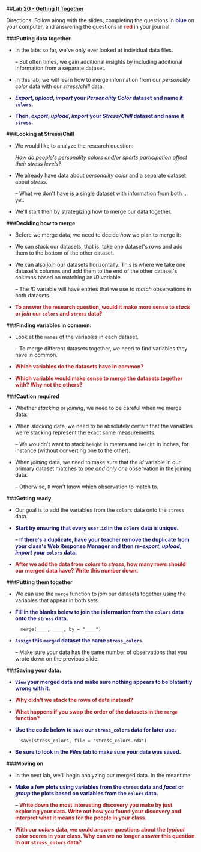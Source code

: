 ##**<u>Lab 2G - Getting It Together</u>**

Directions: Follow along with the slides, completing the questions in <span style="color:midnightblue;">**blue**</span> on your computer, and answering the questions in <span style="color:firebrick;">**red**</span> in your journal.

###**Putting data together**
* In the labs so far, we've only ever looked at individual data files.

    – But often times, we gain additional insights by including additional information from a separate dataset.

* In this lab, we will learn how to merge information from our *personality color* data with our
*stress/chill* data.

* <span style="color:midnightblue;">***Export*, *upload*, *import* your *Personality Color* dataset and name it ```colors```.**</span>

* <span style="color:midnightblue;">**Then, *export*, *upload*, *import* your *Stress/Chill* dataset and name it ```stress```.**</span>

###**Looking at Stress/Chill**
* We would like to analyze the research question:

    *How do people's personality colors and/or sports participation affect their stress levels?*

* We already have data about *personality color* and a separate dataset about *stress*.

    – What we don't have is a single dataset with information from both ... yet.

* We'll start then by strategizing how to merge our data together.

###**Deciding how to merge**
* Before we merge data, we need to decide *how* we plan to merge it:

* We can *stack* our datasets, that is, take one dataset's rows and add them to the bottom of the
other dataset.

* We can also *join* our datasets horizontally. This is where we take one dataset's columns and
add them to the end of the other dataset's columns based on matching an *ID* variable.

    – The *ID* variable will have entries that we use to *match* observations in both datasets.

* <span style="color:firebrick;">**To answer the research question, would it make more sense to *stack* or *join*
our ```colors``` and ```stress``` data?**</span>

###**Finding variables in common:**
* Look at the ```names``` of the variables in each dataset.

    – To merge different datasets together, we need to find variables they have in common.

* <span style="color:firebrick;">**Which variables do the datasets have in common?**</span>

* <span style="color:firebrick;">**Which variable would make sense to merge the datasets together with? Why not the others?**</span>

###**Caution required**
* Whether *stacking* or *joining*, we need to be careful when we merge data:

* When *stacking* data, we need to be absolutely certain that the variables we're stacking represent
the exact same measurements.

    – We wouldn't want to stack ```height``` in meters and ```height``` in inches, for instance (without
    converting one to the other).

* When *joining* data, we need to make sure that the *id* variable in our primary dataset matches to
*one and only one* observation in the joining data.

    – Otherwise, ```R``` won't know which observation to match to.

###**Getting ready**
* Our goal is to add the variables from the ```colors``` data onto the ```stress``` data.

* <span style="color:midnightblue;">**Start by ensuring that every ```user.id``` in the ```colors``` data is unique.**</span>

    – <span style="color:midnightblue;">**If there's a duplicate, have your teacher remove the duplicate from your class's Web Response Manager and then re-*export*, *upload*, *import* your ```colors``` data.**</span>

* <span style="color:firebrick;">**After we add the data from *colors* to *stress*, how many rows should our merged data
have? Write this number down.**</span>

###**Putting them together**
* We can use the ```merge``` function to *join* our datasets together using the variables that appear in
both sets.

* <span style="color:midnightblue;">**Fill in the blanks below to join the information from the ```colors``` data onto the ```stress``` data.**</span>

        merge(____, ____, by = "____")

* <span style="color:midnightblue;">**```Assign``` this ```merge```d dataset the name ```stress_colors```.**</span>

    – Make sure your data has the same number of observations that you wrote down on the
    previous slide.

###**Saving your data:**
* <span style="color:midnightblue;">**```View``` your merged data and make sure nothing appears to be blatantly wrong with it.**</span>

* <span style="color:firebrick;">**Why didn't we stack the rows of data instead?**</span>

* <span style="color:firebrick;">**What happens if you swap the order of the datasets in the ```merge``` function?**</span>

* <span style="color:midnightblue;">**Use the code below to ```save``` our ```stress_colors``` data for later use.**</span>

        save(stress_colors, file = "stress_colors.rda")

* <span style="color:midnightblue;">**Be sure to look in the *Files* tab to make sure your data was saved.**</span>

###**Moving on**
* In the next lab, we'll begin analyzing our merged data. In the meantime:

* <span style="color:midnightblue;">**Make a few plots using variables from the ```stress``` data and *facet* or *group* the plots based on variables from the ```colors``` data.**</span>

    – <span style="color:firebrick;">**Write down the most interesting discovery you make by just exploring your data. Write out how you found your discovery and interpret what it means for the
    people in your class.**</span>

* <span style="color:firebrick;">**With our *colors* data, we could answer questions about the *typical* color scores in your class. Why can we no longer answer this question in our ```stress_colors``` data?**</span>